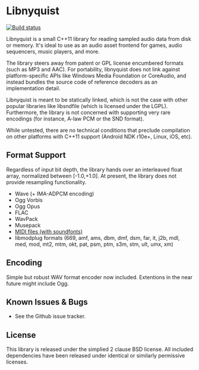 # Libnyquist

[![Build status](https://ci.appveyor.com/api/projects/status/2xeuyuxy618ndf4r?svg=true)](https://ci.appveyor.com/project/ddiakopoulos/libnyquist)

Libnyquist is a small C++11 library for reading sampled audio data from disk or memory. It's ideal to use as an audio asset frontend for games, audio sequencers, music players, and more.

The library steers away from patent or GPL license encumbered formats (such as MP3 and AAC). For portability, libnyquist does not link against platform-specific APIs like Windows Media Foundation or CoreAudio, and instead bundles the source code of reference decoders as an implementation detail. 

Libnyquist is meant to be statically linked, which is not the case with other popular libraries like libsndfile (which is licensed under the LGPL). Furthermore, the library is not concerned with supporting very rare encodings (for instance, A-law PCM or the SND format). 
 
While untested, there are no technical conditions that preclude compilation on other platforms with C++11 support (Android NDK r10e+, Linux, iOS, etc).

## Format Support

Regardless of input bit depth, the library hands over an interleaved float array, normalized between [-1.0,+1.0]. At present, the library does not provide resampling functionality. 

* Wave (+ IMA-ADPCM encoding)
* Ogg Vorbis
* Ogg Opus
* FLAC
* WavPack
* Musepack
* [MIDI files (with soundfonts)](midi-playback.md)
* libmodplug formats (669, amf, ams, dbm, dmf, dsm, far, it, j2b, mdl, med, mod, mt2, mtm, okt, pat, psm, ptm, s3m, stm, ult, umx, xm)

## Encoding
Simple but robust WAV format encoder now included. Extentions in the near future might include Ogg. 

## Known Issues & Bugs
* See the Github issue tracker. 

## License
This library is released under the simplied 2 clause BSD license. All included dependencies have been released under identical or similarly permissive licenses.
